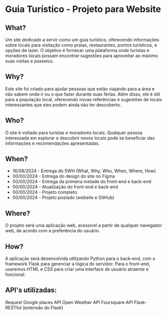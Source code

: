 # Guia Turístico - Projeto para Website

## What?
Um site dedicado a servir como um guia turístico, oferecendo informações sobre locais para visitação como praias, restaurantes, pontos turísticos, e opções de lazer. O objetivo é fornecer uma plataforma onde turistas e moradores locais possam encontrar sugestões para aproveitar ao máximo suas visitas e passeios.

## Why?
Este site foi criado para ajudar pessoas que estão viajando para a área e não sabem onde ir ou o que fazer durante suas férias. Além disso, ele é útil para a população local, oferecendo novas referências e sugestões de locais interessantes que eles podem ainda não ter descoberto.

## Who?
O site é voltado para turistas e moradores locais. Qualquer pessoa interessada em explorar e descobrir novos locais pode se beneficiar das informações e recomendações apresentadas.

## When?

- 16/08/2024 - Entrega do 5WH (What, Why, Who, When, Where, How)
- 00/00/2024 - Entrega do design do site no Figma
- 00/00/2024 - Entrega da primeira metade do front-end e back-end
- 00/00/2024 - Atualização do front-end e back-end
- 00/00/2024 - Projeto completo
- 00/00/2024 - Projeto postado (website e GitHub)

## Where?
O projeto será uma aplicação web, acessível a partir de qualquer navegador web, de acordo com a preferência do usuário.

## How?
A aplicação será desenvolvida utilizando Python para o back-end, com o framework Flask para gerenciar a lógica do servidor. Para o front-end, usaremos HTML e CSS para criar uma interface de usuário atraente e funcional.

## API's utilizadas:
Request
Google places API
Open Weather API
Foursquare API
Flask-RESTful (extensão do Flask)


